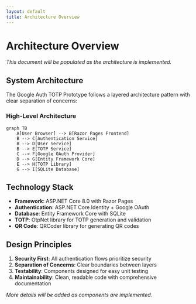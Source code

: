 ```yaml
---
layout: default
title: Architecture Overview
---
```


# Architecture Overview

*This document will be populated as the architecture is implemented.*

## System Architecture

The Google Auth TOTP Prototype follows a layered architecture pattern with clear separation of concerns:

### High-Level Architecture

```mermaid
graph TB
    A[User Browser] --> B[Razor Pages Frontend]
    B --> C[Authentication Service]
    B --> D[User Service]
    B --> E[TOTP Service]
    C --> F[Google OAuth Provider]
    D --> G[Entity Framework Core]
    E --> H[TOTP Library]
    G --> I[SQLite Database]
```

## Technology Stack

- **Framework**: ASP.NET Core 8.0 with Razor Pages
- **Authentication**: ASP.NET Core Identity + Google OAuth
- **Database**: Entity Framework Core with SQLite
- **TOTP**: OtpNet library for TOTP generation and validation
- **QR Code**: QRCoder library for generating QR codes

## Design Principles

1. **Security First**: All authentication flows prioritize security
2. **Separation of Concerns**: Clear boundaries between layers
3. **Testability**: Components designed for easy unit testing
4. **Maintainability**: Clean, readable code with comprehensive documentation

*More details will be added as components are implemented.*